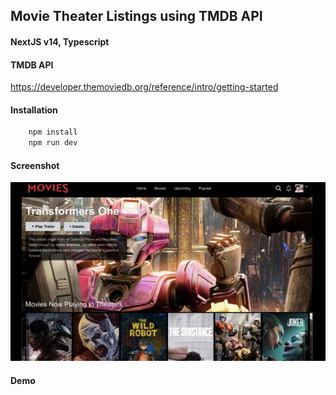 ## Movie Theater Listings using TMDB API

#### NextJS v14, Typescript

#### TMDB API
https://developer.themoviedb.org/reference/intro/getting-started

#### Installation
```bash
    npm install
    npm run dev
```

#### Screenshot
<img src="/public/images/movies-thumbnail.jpg" alt="movies thumbnail">


#### Demo

